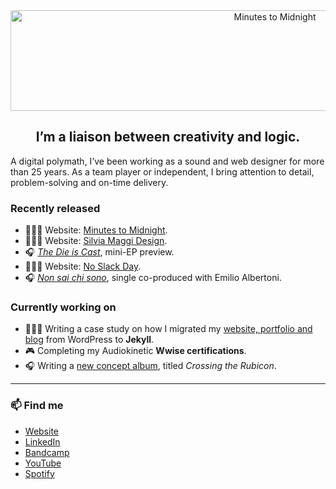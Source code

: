 <div align="center">
  <img src="https://github.com/minutes2midnight/minutes2midnight/blob/main/m2m-brand.jpg" width="830" height="161" alt="Minutes to Midnight" />
</div>

<h2 align="center">I’m a liaison between creativity and logic.</h2>

A digital polymath, I’ve been working as a sound and web designer for more than 25 years. As a team player or independent, I bring attention to detail, problem-solving and on-time delivery.

### Recently released

- 👨🏻‍💻 Website: [Minutes to Midnight](https://minutestomidnight.co.uk).
- 👨🏻‍💻 Website: [Silvia Maggi Design](https://silviamaggidesign.com).
- 🎧 [*The Die is Cast*](https://music.minutestomidnight.co.uk/album/the-die-is-cast-ep-preview), mini-EP preview.
- 👨🏻‍💻 Website: [No Slack Day](https://noslackday.org).
- 🎧 [*Non sai chi sono*](https://music.minutestomidnight.co.uk/track/non-sai-chi-sono-remix), single co-produced with Emilio Albertoni.

### Currently working on

- 👨🏻‍💻 Writing a case study on how I migrated my [website, portfolio and blog](https://minutestomidnight.co.uk) from WordPress to **Jekyll**.
- 🎮 Completing my Audiokinetic **Wwise certifications**.
- 🎧 Writing a [new concept album](https://music.minutestomidnight.co.uk), titled *Crossing the Rubicon*.

---

### 📫 Find me

- [Website](https://minutestomidnight.co.uk)
- [LinkedIn](https://uk.linkedin.com/in/minutes2mid/)
- [Bandcamp](https://minutestomidnight.bandcamp.com/)
- [YouTube](https://www.youtube.com/channel/UCXO3ZbalCLwCZwHk_UkDBHg/)
- [Spotify](https://open.spotify.com/artist/250igOmtd9HCpGyXDWUcl9?si=d9t8bLC2QfG8iT1R3y9CAw)

